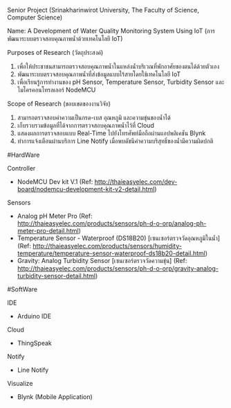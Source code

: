 Senior Project (Srinakharinwirot University, The Faculty of Science, Computer Science)

Name: A Development of Water Quality Monitoring System Using IoT (การพัฒนาระบบตรวจสอบคุณภาพน้ำด้วยเทคโนโลยี IoT)

Purposes of Research (วัตถุประสงค์)
1. เพื่อให้ประชาชนสามารถตรวจสอบคุณภาพน้ำในแหล่งน้ำบริเวณที่พักอาศัยของตนได้ด้วยตัวเอง 
2. พัฒนาระบบตรวจสอบคุณภาพน้ำที่ส่งข้อมูลแบบไร้สายโดยใช้เทคโนโลยี IoT
3. เพื่อเรียนรู้การทำงานของ pH Sensor, Temperature Sensor, Turbidity Sensor และไมโครคอนโทรลเลอร์ NodeMCU

Scope of Research (ขอบเขตของงานวิจัย)
1. สามารถตรวจสอบค่าความเป็นกรด-เบส อุณหภูมิ และความขุ่นของน้ำได้
2. เก็บรวบรวมข้อมูลที่ได้จากการตรวจสอบคุณภาพน้ำไว้ที่ Cloud
3. แสดงผลการตรวจสอบแบบ Real-Time ไปยังโทรศัพท์มือถือผ่านแอปพลิเคชัน Blynk
4. ทำการแจ้งเตือนผ่านบริการ Line Notify เมื่อพบดัชนีค่าความบริสุทธิ์ของน้ำมีความผิดปกติ

#HardWare

Controller
- NodeMCU Dev kit V.1 (Ref: http://thaieasyelec.com/dev-board/nodemcu-development-kit-v2-detail.html)

Sensors
- Analog pH Meter Pro (Ref: http://thaieasyelec.com/products/sensors/ph-d-o-orp/analog-ph-meter-pro-detail.html)
- Temperature Sensor - Waterproof (DS18B20) [เซนเซอร์ตรวจวัดอุณหภูมิในน้ำ] (Ref: http://thaieasyelec.com/products/sensors/humidity-temperature/temperature-sensor-waterproof-ds18b20-detail.html)
- Gravity: Analog Turbidity Sensor [เซนเซอร์ตรวจวัดความขุ่น] (Ref: http://thaieasyelec.com/products/sensors/ph-d-o-orp/gravity-analog-turbidity-sensor-detail.html)

#SoftWare

IDE
- Arduino IDE

Cloud
- ThingSpeak

Notify
- Line Notify

Visualize
- Blynk (Mobile Application)
